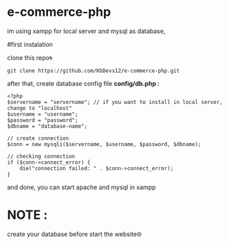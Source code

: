 ﻿# e-commerce-php

im using xampp for local server and mysql as database,

#first instalation

clone this repo🌀
```
git clone https://github.com/KbDevs12/e-commerce-php.git
```
after that, create database config file
**config/db.php :**
```
<?php
$servername = "servername"; // if you want to install in local server, change to "localhost"
$username = "username";
$password = "password";
$dbname = "database-name";

// create connection
$conn = new mysqli($servername, $username, $password, $dbname);

// checking connection
if ($conn->connect_error) {
    die("connection failed: " . $conn->connect_error);
}
```
and done, you can start apache and mysql in xampp
# NOTE :
create your database before start the website🌐
